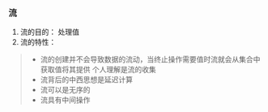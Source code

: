 ### 流
1. 流的目的： 处理值
2. 流的特性：
 > - 流的创建并不会导致数据的流动，当终止操作需要值时流就会从集合中获取值将其提供  个人理解是流的收集
 > - 流背后的中西思想是延迟计算 
 > - 流可以是无序的
 > - 流具有中间操作

